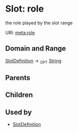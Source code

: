 
# Slot: role


the role played by the slot range

URI: [meta:role](https://w3id.org/biolink/biolinkml/meta/role)

## Domain and Range

[SlotDefinition](SlotDefinition.md) ->  <sub>OPT</sub> [String](String.md)

## Parents


## Children


## Used by

 * [SlotDefinition](SlotDefinition.md)
